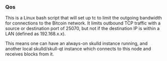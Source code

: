### Qos ###

This is a Linux bash script that will set up tc to limit the outgoing bandwidth for connections to the Bitcoin network. It limits outbound TCP traffic with a source or destination port of 25070, but not if the destination IP is within a LAN (defined as 192.168.x.x).

This means one can have an always-on skulld instance running, and another local skulld/skull-qt instance which connects to this node and receives blocks from it.
